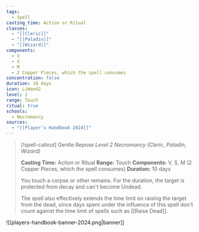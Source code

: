 ```yaml
---
tags:
  - Spell
casting_time: Action or Ritual
classes:
  - "[[Cleric]]"
  - "[[Paladin]]"
  - "[[Wizard]]"
components:
  - V
  - S
  - M
  - 2 Copper Pieces, which the spell consumes
concentration: false
duration: 10 days
icon: LiWand2
level: 2
range: Touch
ritual: true
schools:
  - Necromancy
sources: 
  - "[[Player's Handbook 2024]]"
---
```

>[!spell-callout] Gentle Repose
>_Level 2 Necromancy (Cleric, Paladin, Wizard)_
>
>**Casting Time:** Action or Ritual
>**Range:** Touch
>**Components:** V, S, M (2 Copper Pieces, which the spell consumes)
>**Duration:** 10 days
>
>You touch a corpse or other remains. For the duration, the target is protected from decay and can't become Undead.
>
>The spell also effectively extends the time limit on raising the target from the dead, since days spent under the influence of this spell don't count against the time limit of spells such as [[Raise Dead]].


![[players-handbook-banner-2024.png|banner]]